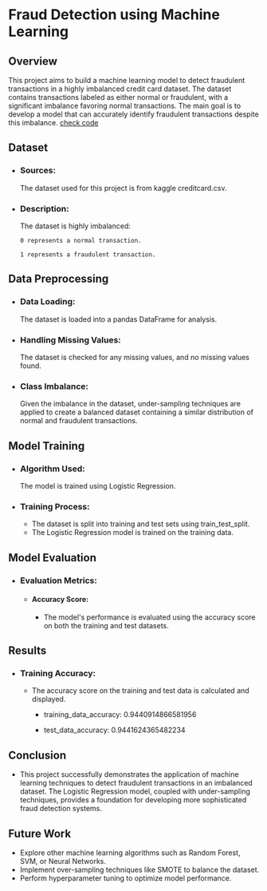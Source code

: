 # Fraud Detection using Machine Learning

## Overview
This project aims to build a machine learning model to detect fraudulent transactions in a highly imbalanced credit card dataset. The dataset contains transactions labeled as either normal or fraudulent, with a significant imbalance favoring normal transactions. The main goal is to develop a model that can accurately identify fraudulent transactions despite this imbalance.
[check code](https://github.com/chirchir254/Fraud-Detection-using-Machine-Learning/blob/main/Fraud_Craud_Detection.ipynb)

## Dataset
- ### Sources:   
    The dataset used for this project is from kaggle creditcard.csv.
- ### Description:
    The dataset is highly imbalanced:

      0 represents a normal transaction.

      1 represents a fraudulent transaction.

## Data Preprocessing
- ### Data Loading:
    The dataset is loaded into a pandas DataFrame for analysis.
  
- ### Handling Missing Values:
    The dataset is checked for any missing values, and no missing values found.
  
- ### Class Imbalance:
  Given the imbalance in the dataset, under-sampling techniques are applied to create a balanced dataset containing a similar distribution of normal and fraudulent transactions.

## Model Training
- ### Algorithm Used:
    The model is trained using Logistic Regression.
- ### Training Process:
  - The dataset is split into training and test sets using train_test_split.
  - The Logistic Regression model is trained on the training data.

## Model Evaluation
  - ### Evaluation Metrics:
      - #### Accuracy Score:
        - The model's performance is evaluated using the accuracy score on both the training and test datasets.

## Results
  - ### Training Accuracy:
    - The accuracy score on the training and test data is calculated and displayed.

      -  training_data_accuracy: 0.9440914866581956

      -  test_data_accuracy: 0.9441624365482234

## Conclusion
  - This project successfully demonstrates the application of machine learning techniques to detect fraudulent transactions in an imbalanced dataset. The Logistic Regression model, coupled with under-sampling techniques, provides a foundation for developing more sophisticated fraud detection systems.

## Future Work
  - Explore other machine learning algorithms such as Random Forest, SVM, or Neural Networks.
  - Implement over-sampling techniques like SMOTE to balance the dataset.
  - Perform hyperparameter tuning to optimize model performance.
